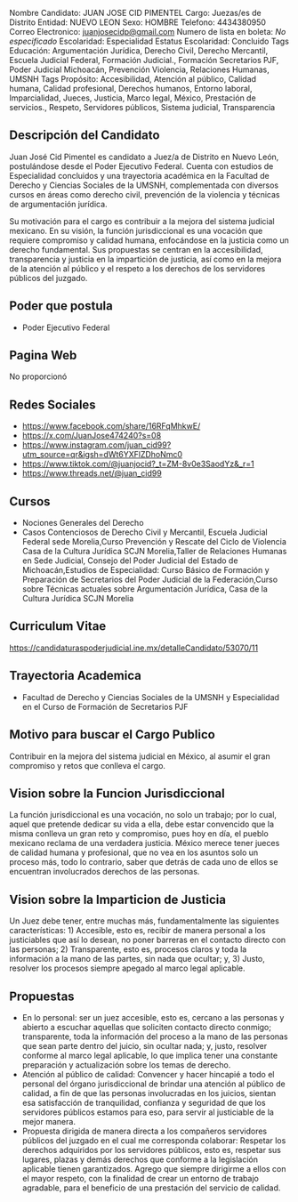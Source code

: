 Nombre Candidato: JUAN JOSE CID PIMENTEL
Cargo: Juezas/es de Distrito
Entidad: NUEVO LEON
Sexo: HOMBRE
Telefono: 4434380950
Correo Electronico: juanjosecidp@gmail.com
Numero de lista en boleta: *No especificado*
Escolaridad: Especialidad
Estatus Escolaridad: Concluido
Tags Educación: Argumentación Jurídica, Derecho Civil, Derecho Mercantil, Escuela Judicial Federal, Formación Judicial., Formación Secretarios PJF, Poder Judicial Michoacán, Prevención Violencia, Relaciones Humanas, UMSNH
Tags Propósito: Accesibilidad, Atención al público, Calidad humana, Calidad profesional, Derechos humanos, Entorno laboral, Imparcialidad, Jueces, Justicia, Marco legal, México, Prestación de servicios., Respeto, Servidores públicos, Sistema judicial, Transparencia


## Descripción del Candidato 

Juan José Cid Pimentel es candidato a Juez/a de Distrito en Nuevo León, postulándose desde el Poder Ejecutivo Federal. Cuenta con estudios de Especialidad concluidos y una trayectoria académica en la Facultad de Derecho y Ciencias Sociales de la UMSNH, complementada con diversos cursos en áreas como derecho civil, prevención de la violencia y técnicas de argumentación jurídica. 

Su motivación para el cargo es contribuir a la mejora del sistema judicial mexicano.  En su visión, la función jurisdiccional es una vocación que requiere compromiso y calidad humana, enfocándose en la justicia como un derecho fundamental. Sus propuestas se centran en la accesibilidad, transparencia y justicia en la impartición de justicia, así como en la mejora de la atención al público y el respeto a los derechos de los servidores públicos del juzgado.


## Poder que postula

- Poder Ejecutivo Federal


## Pagina Web

No proporcionó


## Redes Sociales

- https://www.facebook.com/share/16RFqMhkwE/
- https://x.com/JuanJose474240?s=08
- https://www.instagram.com/juan_cid99?utm_source=qr&igsh=dWt6YXFlZDhoNmc0
- https://www.tiktok.com/@juanjocid?_t=ZM-8v0e3SaodYz&_r=1
- https://www.threads.net/@juan_cid99


## Cursos

- Nociones Generales del Derecho
- Casos Contenciosos de Derecho Civil y Mercantil, Escuela Judicial Federal sede Morelia,Curso Prevención y Rescate del Ciclo de Violencia Casa de la Cultura Jurídica SCJN Morelia,Taller de Relaciones Humanas en Sede Judicial, Consejo del Poder Judicial del Estado de Michoacán,Estudios de Especialidad: Curso Básico de Formación y Preparación de Secretarios del Poder Judicial de la Federación,Curso sobre Técnicas actuales sobre Argumentación Jurídica, Casa de la Cultura Jurídica SCJN Morelia


## Curriculum Vitae

https://candidaturaspoderjudicial.ine.mx/detalleCandidato/53070/11


## Trayectoria Academica

- Facultad de Derecho y Ciencias Sociales de la UMSNH y Especialidad en el Curso de Formación de Secretarios PJF


## Motivo para buscar el Cargo Publico

Contribuir en la mejora del sistema judicial en México, al asumir el gran compromiso y retos que conlleva el cargo.


## Vision sobre la Funcion Jurisdiccional

La función jurisdiccional es una vocación, no solo un trabajo; por lo cual, aquel que pretende dedicar su vida a ella, debe estar convencido que la misma conlleva un gran reto y compromiso, pues hoy en día, el pueblo mexicano reclama de una verdadera justicia. México merece tener jueces de calidad humana y profesional, que no vea en los asuntos solo un proceso más, todo lo contrario, saber que detrás de cada uno de ellos se encuentran involucrados derechos de las personas.


## Vision sobre la Imparticion de Justicia

Un Juez debe tener, entre muchas más, fundamentalmente las siguientes características: 1) Accesible, esto es, recibir de manera personal a los justiciables que así lo desean, no poner barreras en el contacto directo con las personas; 2) Transparente, esto es, procesos claros y toda la información a la mano de las partes, sin nada que ocultar; y, 3) Justo, resolver los procesos siempre apegado al marco legal aplicable.


## Propuestas

- En lo personal: ser un juez accesible, esto es, cercano a las personas y abierto a escuchar aquellas que soliciten contacto directo conmigo; transparente, toda la información del proceso a la mano de las personas que sean parte dentro del juicio, sin ocultar nada; y, justo, resolver conforme al marco legal aplicable, lo que implica tener una constante preparación y actualización sobre los temas de derecho.
- Atención al público de calidad: Convencer y hacer hincapié a todo el personal del órgano jurisdiccional de brindar una atención al público de calidad, a fin de que las personas involucradas en los juicios, sientan esa satisfacción de tranquilidad, confianza y seguridad de que los servidores públicos estamos para eso, para servir al justiciable de la mejor manera.
- Propuesta dirigida de manera directa a los compañeros servidores públicos del juzgado en el cual me corresponda colaborar: Respetar los derechos adquiridos por los servidores públicos, esto es, respetar sus lugares, plazas y demás derechos que conforme a la legislación aplicable tienen garantizados. Agrego que siempre dirigirme a ellos con el mayor respeto, con la finalidad de crear un entorno de trabajo agradable, para el beneficio de una prestación del servicio de calidad.

